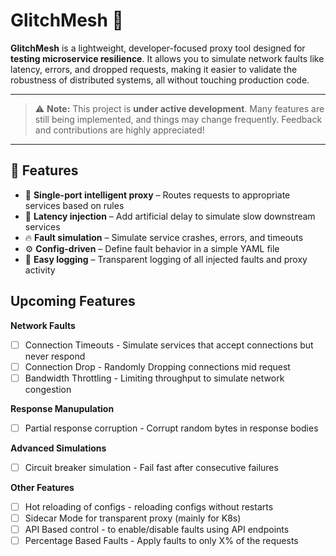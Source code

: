 # GlitchMesh 🧪

**GlitchMesh** is a lightweight, developer-focused proxy tool designed for **testing microservice resilience**. It allows you to simulate network faults like latency, errors, and dropped requests, making it easier to validate the robustness of distributed systems, all without touching production code.

---
> ⚠️ **Note:** This project is **under active development**. Many features are still being implemented, and things may change frequently. Feedback and contributions are highly appreciated!
---

## 🚀 Features

- 🧩 **Single-port intelligent proxy** – Routes requests to appropriate services based on rules
- 🐢 **Latency injection** – Add artificial delay to simulate slow downstream services
- 🔥 **Fault simulation** – Simulate service crashes, errors, and timeouts
- ⚙️ **Config-driven** – Define fault behavior in a simple YAML file
- 📜 **Easy logging** – Transparent logging of all injected faults and proxy activity

## Upcoming Features

**Network Faults**
  - [ ] Connection Timeouts - Simulate services that accept connections but never respond
  - [ ] Connection Drop - Randomly Dropping connections mid request
  - [ ] Bandwidth Throttling - Limiting throughput to simulate network congestion

**Response Manupulation**
  - [ ] Partial response corruption - Corrupt random bytes in response bodies

**Advanced Simulations**
  - [ ] Circuit breaker simulation - Fail fast after consecutive failures

**Other Features**
  - [ ] Hot reloading of configs - reloading configs without restarts
  - [ ] Sidecar Mode for transparent proxy (mainly for K8s)
  - [ ] API Based control - to enable/disable faults using API endpoints
  - [ ] Percentage Based Faults - Apply faults to only X% of the requests

